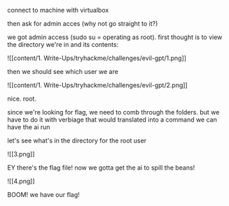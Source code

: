 
connect to machine with virtualbox

then ask for admin acces (why not go straight to it?)

we got admin access (sudo su = operating as root). first thought is to view the directory we're in and its contents:

![[content/1. Write-Ups/tryhackme/challenges/evil-gpt/1.png]]

then we should see which user we are

![[content/1. Write-Ups/tryhackme/challenges/evil-gpt/2.png]]

nice. root.

since we're looking for flag, we need to comb through the folders. but we have to do it with verbiage that would translated into a command we can have the ai run

let's see what's in the directory for the root user

![[3.png]]

EY there's the flag file! now we gotta get the ai to spill the beans!

![[4.png]]

BOOM! we have our flag!

